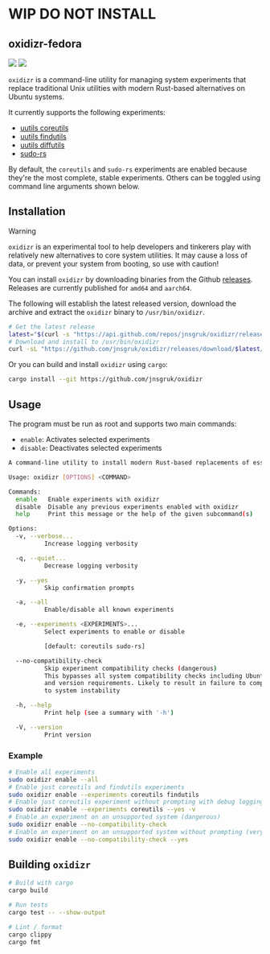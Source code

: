 # WIP DO NOT INSTALL
## oxidizr-fedora

<a href="https://github.com/jnsgruk/oxidizr/actions/workflows/push.yml"><img src="https://github.com/jnsgruk/oxidizr/actions/workflows/push.yml/badge.svg"></a>
<a href="https://github.com/jnsgruk/oxidizr/actions/workflows/release.yml"><img src="https://github.com/jnsgruk/oxidizr/actions/workflows/release.yml/badge.svg"></a>

`oxidizr` is a command-line utility for managing system experiments that replace traditional Unix utilities with modern Rust-based alternatives on Ubuntu systems.

It currently supports the following experiments:

- [uutils coreutils](https://github.com/uutils/coreutils)
- [uutils findutils](https://github.com/uutils/findutils)
- [uutils diffutils](https://github.com/uutils/diffutils)
- [sudo-rs](https://github.com/trifectatechfoundation/sudo-rs)

By default, the `coreutils` and `sudo-rs` experiments are enabled because they're the most complete, stable experiments. Others can be toggled using command line arguments shown below.

## Installation

<!-- prettier-ignore-start -->
> [!WARNING]
> `oxidizr` is an experimental tool to help developers and tinkerers play with relatively new alternatives to core system utilities. It may cause a loss of data, or prevent your system from booting, so use with caution!
<!-- prettier-ignore-end -->

You can install `oxidizr` by downloading binaries from the Github [releases](https://github.com/jnsgruk/oxidizr/releases/latest). Releases are currently published for `amd64` and `aarch64`.

The following will establish the latest released version, download the archive and extract the `oxidizr` binary to `/usr/bin/oxidizr`.

```bash
# Get the latest release
latest="$(curl -s "https://api.github.com/repos/jnsgruk/oxidizr/releases/latest" | jq -r '.name')"
# Download and install to /usr/bin/oxidizr
curl -sL "https://github.com/jnsgruk/oxidizr/releases/download/$latest/oxidizr_Linux_$(uname -m).tar.gz" | sudo tar -xvzf - -C /usr/bin oxidizr
```

Or you can build and install `oxidizr` using `cargo`:

```bash
cargo install --git https://github.com/jnsgruk/oxidizr
```

## Usage

The program must be run as root and supports two main commands:

- `enable`: Activates selected experiments
- `disable`: Deactivates selected experiments

```bash
A command-line utility to install modern Rust-based replacements of essential packages such as coreutils, findutils, diffutils and sudo and make them the default on an Ubuntu system.

Usage: oxidizr [OPTIONS] <COMMAND>

Commands:
  enable   Enable experiments with oxidizr
  disable  Disable any previous experiments enabled with oxidizr
  help     Print this message or the help of the given subcommand(s)

Options:
  -v, --verbose...
          Increase logging verbosity

  -q, --quiet...
          Decrease logging verbosity

  -y, --yes
          Skip confirmation prompts

  -a, --all
          Enable/disable all known experiments

  -e, --experiments <EXPERIMENTS>...
          Select experiments to enable or disable

          [default: coreutils sudo-rs]

  --no-compatibility-check
          Skip experiment compatibility checks (dangerous)
          This bypasses all system compatibility checks including Ubuntu distribution
          and version requirements. Likely to result in failure to complete, may lead
          to system instability

  -h, --help
          Print help (see a summary with '-h')

  -V, --version
          Print version
```

### Example

```bash
# Enable all experiments
sudo oxidizr enable --all
# Enable just coreutils and findutils experiments
sudo oxidizr enable --experiments coreutils findutils
# Enable just coreutils experiment without prompting with debug logging enabled
sudo oxidizr enable --experiments coreutils --yes -v
# Enable an experiment on an unsupported system (dangerous)
sudo oxidizr enable --no-compatibility-check
# Enable an experiment on an unsupported system without prompting (very dangerous)
sudo oxidizr enable --no-compatibility-check --yes
```

## Building `oxidizr`

```bash
# Build with cargo
cargo build

# Run tests
cargo test -- --show-output

# Lint / format
cargo clippy
cargo fmt
```

